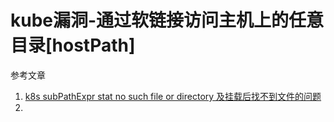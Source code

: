 # kube漏洞-通过软链接访问主机上的任意目录[hostPath]

参考文章

1. [k8s subPathExpr stat no such file or directory 及挂载后找不到文件的问题](https://www.cnblogs.com/flipped/p/15855902.html)
2. 